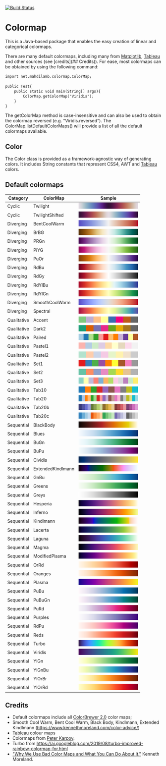 [![Build Status](https://travis-ci.com/mahdilamb/colormap.svg?token=fWb9xzvbfoQpG3hUJ2qH&branch=master)](https://travis-ci.com/mahdilamb/colormap)

# Colormap
This is a Java-based package that enables the easy creation of linear and categorical colormaps. 

There are many default colormaps, including many from [Matplotlib](https://matplotlib.org/), [Tableau](https://www.tableau.com/) and other sources (see [credits](## Credits)).
For ease, most colormaps can be obtained by using the following command:

```
import net.mahdilamb.colormap.ColorMap;

public Test{
    public static void main(String[] args){
        ColorMap.getColorMap("Viridis");
    }
}
```

The getColorMap method is case-insensitive and can also be used to obtain the colormap reversed (e.g. "Viridis.reversed"). The ColorMap.listDefaultColorMaps() will provide a list of all the default colormaps available.
## Color
The Color class is provided as a framework-agnostic way of generating colors. It includes String constants that represent CSS4, AWT and [Tableau](https://www.tableau.com/) colors.

## Default colormaps
|Category|ColorMap|Sample|
|---|---|---|
|Cyclic|Twilight|![Twilight](swatches/CYCLIC.Twilight.png)|
|Cyclic|TwilightShifted|![TwilightShifted](swatches/CYCLIC.TwilightShifted.png)|
|Diverging|BentCoolWarm|![BentCoolWarm](swatches/DIVERGING.BentCoolWarm.png)|
|Diverging|BrBG|![BrBG](swatches/DIVERGING.BrBG.png)|
|Diverging|PRGn|![PRGn](swatches/DIVERGING.PRGn.png)|
|Diverging|PiYG|![PiYG](swatches/DIVERGING.PiYG.png)|
|Diverging|PuOr|![PuOr](swatches/DIVERGING.PuOr.png)|
|Diverging|RdBu|![RdBu](swatches/DIVERGING.RdBu.png)|
|Diverging|RdGy|![RdGy](swatches/DIVERGING.RdGy.png)|
|Diverging|RdYlBu|![RdYlBu](swatches/DIVERGING.RdYlBu.png)|
|Diverging|RdYlGn|![RdYlGn](swatches/DIVERGING.RdYlGn.png)|
|Diverging|SmoothCoolWarm|![SmoothCoolWarm](swatches/DIVERGING.SmoothCoolWarm.png)|
|Diverging|Spectral|![Spectral](swatches/DIVERGING.Spectral.png)|
|Qualitative|Accent|![Accent](swatches/QUALITATIVE.Accent.png)|
|Qualitative|Dark2|![Dark2](swatches/QUALITATIVE.Dark2.png)|
|Qualitative|Paired|![Paired](swatches/QUALITATIVE.Paired.png)|
|Qualitative|Pastel1|![Pastel1](swatches/QUALITATIVE.Pastel1.png)|
|Qualitative|Pastel2|![Pastel2](swatches/QUALITATIVE.Pastel2.png)|
|Qualitative|Set1|![Set1](swatches/QUALITATIVE.Set1.png)|
|Qualitative|Set2|![Set2](swatches/QUALITATIVE.Set2.png)|
|Qualitative|Set3|![Set3](swatches/QUALITATIVE.Set3.png)|
|Qualitative|Tab10|![Tab10](swatches/QUALITATIVE.Tab10.png)|
|Qualitative|Tab20|![Tab20](swatches/QUALITATIVE.Tab20.png)|
|Qualitative|Tab20b|![Tab20b](swatches/QUALITATIVE.Tab20b.png)|
|Qualitative|Tab20c|![Tab20c](swatches/QUALITATIVE.Tab20c.png)|
|Sequential|BlackBody|![BlackBody](swatches/SEQUENTIAL.BlackBody.png)|
|Sequential|Blues|![Blues](swatches/SEQUENTIAL.Blues.png)|
|Sequential|BuGn|![BuGn](swatches/SEQUENTIAL.BuGn.png)|
|Sequential|BuPu|![BuPu](swatches/SEQUENTIAL.BuPu.png)|
|Sequential|Cividis|![Cividis](swatches/SEQUENTIAL.Cividis.png)|
|Sequential|ExtendedKindlmann|![ExtendedKindlmann](swatches/SEQUENTIAL.ExtendedKindlmann.png)|
|Sequential|GnBu|![GnBu](swatches/SEQUENTIAL.GnBu.png)|
|Sequential|Greens|![Greens](swatches/SEQUENTIAL.Greens.png)|
|Sequential|Greys|![Greys](swatches/SEQUENTIAL.Greys.png)|
|Sequential|Hesperia|![Hesperia](swatches/SEQUENTIAL.Hesperia.png)|
|Sequential|Inferno|![Inferno](swatches/SEQUENTIAL.Inferno.png)|
|Sequential|Kindlmann|![Kindlmann](swatches/SEQUENTIAL.Kindlmann.png)|
|Sequential|Lacerta|![Lacerta](swatches/SEQUENTIAL.Lacerta.png)|
|Sequential|Laguna|![Laguna](swatches/SEQUENTIAL.Laguna.png)|
|Sequential|Magma|![Magma](swatches/SEQUENTIAL.Magma.png)|
|Sequential|ModifiedPlasma|![ModifiedPlasma](swatches/SEQUENTIAL.ModifiedPlasma.png)|
|Sequential|OrRd|![OrRd](swatches/SEQUENTIAL.OrRd.png)|
|Sequential|Oranges|![Oranges](swatches/SEQUENTIAL.Oranges.png)|
|Sequential|Plasma|![Plasma](swatches/SEQUENTIAL.Plasma.png)|
|Sequential|PuBu|![PuBu](swatches/SEQUENTIAL.PuBu.png)|
|Sequential|PuBuGn|![PuBuGn](swatches/SEQUENTIAL.PuBuGn.png)|
|Sequential|PuRd|![PuRd](swatches/SEQUENTIAL.PuRd.png)|
|Sequential|Purples|![Purples](swatches/SEQUENTIAL.Purples.png)|
|Sequential|RdPu|![RdPu](swatches/SEQUENTIAL.RdPu.png)|
|Sequential|Reds|![Reds](swatches/SEQUENTIAL.Reds.png)|
|Sequential|Turbo|![Turbo](swatches/SEQUENTIAL.Turbo.png)|
|Sequential|Viridis|![Viridis](swatches/SEQUENTIAL.Viridis.png)|
|Sequential|YlGn|![YlGn](swatches/SEQUENTIAL.YlGn.png)|
|Sequential|YlGnBu|![YlGnBu](swatches/SEQUENTIAL.YlGnBu.png)|
|Sequential|YlOrBr|![YlOrBr](swatches/SEQUENTIAL.YlOrBr.png)|
|Sequential|YlOrRd|![YlOrRd](swatches/SEQUENTIAL.YlOrRd.png)|

## Credits
* Default colormaps include all [ColorBrewer 2.0](https://colorbrewer2.org/) color maps;
* Smooth Cool Warm, Bent Cool Warm, Black Body, Kindlmann, Extended Kindlmann (https://www.kennethmoreland.com/color-advice/)
* [Tableau](https://www.tableau.com/) colour maps
* Colormaps from [Peter Karpov](http://inversed.ru/Blog_2.htm).
* Turbo from https://ai.googleblog.com/2019/08/turbo-improved-rainbow-colormap-for.html
* ["Why We Use Bad Color Maps and What You Can Do About It."](https://doi.org/10.2352/ISSN.2470-1173.2016.16.HVEI-133) Kenneth Moreland. 
